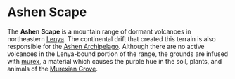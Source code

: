 # Ashen Scape

The **Ashen Scape** is a mountain range of dormant volcanoes in northeastern [Lenya](../). The continental drift that created this terrain is also responsible for the [Ashen Archipelago](../../ashen-archipelago). Although there are no active volcanoes in the Lenya-bound portion of the range, the grounds are infused with [murex](../../../../../lore/murex), a material which causes the purple hue in the soil, plants, and animals of the [Murexian Grove](../murexian-grove).
